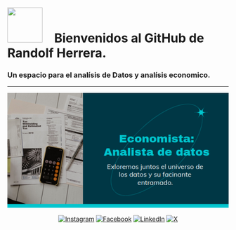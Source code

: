 # <img src="https://media.giphy.com/media/JrXas5ecb4FkwbFpIE/giphy.gif" width="80" height="80" style="margin-right: 20px"/>  Bienvenidos al GitHub de Randolf Herrera. 
### Un espacio para el analísis de Datos y analísis economico.
---

![Banner Randolf Herrera.](banner-analisis.png)
<div style="text-align: center;"> 

[![Instagram](https://img.shields.io/badge/Instagram-%23E4405F.svg?style=for-the-badge&logo=Instagram&logoColor=white)](https://www.instagram.com/randolfherrera/)
[![Facebook](https://img.shields.io/badge/Facebook-%231877F2.svg?style=for-the-badge&logo=Facebook&logoColor=white)](https://www.facebook.com/profile.php?id=100089453334909)
[![LinkedIn](https://img.shields.io/badge/linkedin-%230077B5.svg?style=for-the-badge&logo=linkedin&logoColor=white)](https://www.linkedin.com/in/randolf-herrera-rinc%C3%B3n-/)
[![X](https://img.shields.io/badge/X-%23000000.svg?style=for-the-badge&logo=X&logoColor=white)](https://x.com/randolfherrera)
</div>